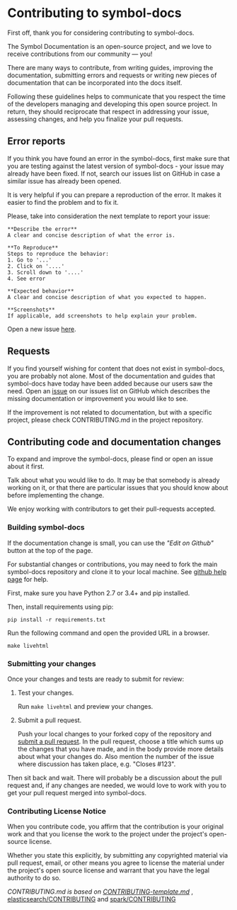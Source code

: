 # Contributing to symbol-docs

First off, thank you for considering contributing to symbol-docs.

The Symbol Documentation is an open-source project, and we love to receive contributions from our community — you!

There are many ways to contribute, from writing guides, improving the documentation, submitting errors and requests or
writing new pieces of documentation that can be incorporated into the docs itself.

Following these guidelines helps to communicate that you respect the time of the developers managing and developing this open source project.
In return, they should reciprocate that respect in addressing your issue, assessing changes, and help you finalize your pull requests.

## Error reports

If you think you have found an error in the symbol-docs, first make sure that you are testing against the latest version of symbol-docs - your issue may already have been fixed. If not, search our issues list on GitHub in case a similar issue has already been opened.

It is very helpful if you can prepare a reproduction of the error. It makes it easier to find the problem and to fix it.

Please, take into consideration the next template to report your issue:

    **Describe the error**
    A clear and concise description of what the error is.

    **To Reproduce**
    Steps to reproduce the behavior:
    1. Go to '...'
    2. Click on '....'
    3. Scroll down to '....'
    4. See error

    **Expected behavior**
    A clear and concise description of what you expected to happen.

    **Screenshots**
    If applicable, add screenshots to help explain your problem.

Open a new issue [here][github-issues].

## Requests

If you find yourself wishing for content that does not exist in symbol-docs, you are probably not alone.
Most of the documentation and guides that symbol-docs have today have been added because our users saw the need.
Open an [issue][github-issues] on our issues list on GitHub which describes the missing documentation or improvement
you would like to see.

If the improvement is not related to documentation, but with a specific project, please check CONTRIBUTING.md in the
project repository.

## Contributing code and documentation changes

To expand and improve the symbol-docs, please find or open an issue about it first.

Talk about what you would like to do. It may be that somebody is already working on it,
or that there are particular issues that you should know about before implementing the change.

We enjoy working with contributors to get their pull-requests accepted.

### Building symbol-docs

If the documentation change is small, you can use the *"Edit on Github"* button at the top of the page.

For substantial changes or contributions, you may need to fork the main symbol-docs repository and clone
it to your local machine. See [github help page](https://help.github.com/articles/fork-a-repo/) for help.

First, make sure you have Python 2.7 or 3.4+ and pip installed.

Then, install requirements using pip:

`pip install -r requirements.txt`

Run the following command and open the provided URL in a browser.

`make livehtml`

### Submitting your changes

Once your changes and tests are ready to submit for review:

1. Test your changes.

    Run `make livehtml` and preview your changes.

2. Submit a pull request.

    Push your local changes to your forked copy of the repository and [submit a pull request](https://help.github.com/articles/about-pull-requests/). In the pull request, choose a title which sums up the changes that you have made, and in the body provide more details about what your changes do. Also mention the number of the issue where discussion has taken place, e.g. "Closes #123".

Then sit back and wait. There will probably be a discussion about the pull request and, if any changes are needed, we would love to work with you to get your pull request merged into symbol-docs.

### Contributing License Notice

When you contribute code, you affirm that the contribution is your original work and that you license the work to the project under the project's open-source license.

Whether you state this explicitly, by submitting any copyrighted material via pull request, email, or other means you agree to license the material under the project's open source license and warrant that you have the legal authority to do so.

*CONTRIBUTING.md is based on [CONTRIBUTING-template.md](https://github.com/nayafia/contributing-template/blob/master/CONTRIBUTING-template.md)* , [elasticsearch/CONTRIBUTING](https://github.com/elastic/elasticsearch/blob/master/CONTRIBUTING.md) and [spark/CONTRIBUTING](https://github.com/apache/spark/blob/master/CONTRIBUTING.md)

[pull-request]: https://help.github.com/articles/about-pull-requests/
[github-issues]: https://github.com/nemtech/symbol-docs/issues
